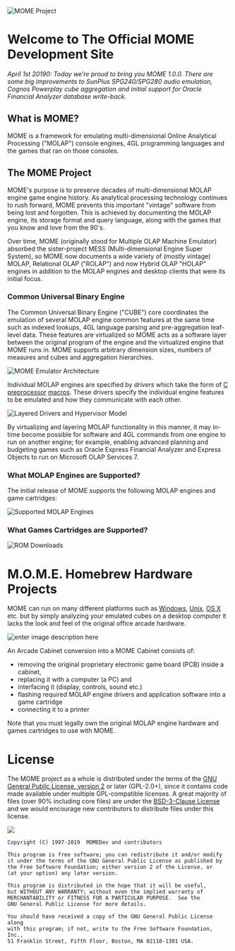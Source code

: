 
![MOME Project](https://rittmananalytics.com/s/momeproject.png)

# Welcome to The Official MOME Development Site

_April 1st 20190: Today we’re proud to bring you MOME 1.0.0. There are some big improvements to SunPlus SPG240/SPG280 audio emulation, Cognos Powerplay cube aggregation and initial support for Oracle Financial Analyzer database write-back._ 

## What is MOME? 
MOME is a framework for emulating multi-dimensional Online Analytical Processing ("MOLAP") console engines, 4GL programming languages and the games that ran on those consoles. 

## The MOME Project

MOME's purpose is to preserve decades of multi-dimensional MOLAP engine game engine history. As analytical processing technology continues to rush forward, MOME prevents this important "vintage" software from being lost and forgotten. This is achieved by documenting the MOLAP engine, its storage format and query language, along with the games that you know and love from the 90's. 

Over time, MOME (originally stood for Multiple OLAP Machine Emulator) absorbed the sister-project MESS (Multi-dimensional Engine Super System), so MOME now documents a wide variety of (mostly vintage) MOLAP, Relational OLAP ("ROLAP") and now Hybrid OLAP "HOLAP" engines in addition to the MOLAP engines and desktop clients that were its initial focus.

### Common Universal Binary Engine

The Common Universal Binary Engine ("CUBE") core coordinates the emulation of several MOLAP engine common features at the same time such as indexed lookups, 4GL language parsing and pre-aggregation leaf-level data. These features are virtualized so MOME acts as a software layer between the original program of the engine and the virtualized engine that MOME runs in. MOME supports arbitrary dimension sizes, numbers of measures and cubes and aggregation hierarchies. 

![MOME Emulator Architecture](https://rittmananalytics.com/s/mome_architecture.png)

Individual MOLAP engines are specified by  _drivers_  which take the form of  [C preprocessor](https://en.wikipedia.org/wiki/C_preprocessor "C preprocessor")  [macros](https://en.wikipedia.org/wiki/Macro_(computer_science) "Macro (computer science)"). These drivers specify the individual engine features to be emulated and how they communicate with each other. 

![Layered Drivers and Hypervisor Model](https://rittmananalytics.com/s/layers.png)

By virtualizing and layering MOLAP functionality in this manner, it may in-time become possible for software and 4GL commands from one engine to run on another engine; for example, enabling advanced planning and budgeting games such as Oracle Express Financial Analyzer and Express Objects to run on Microsoft OLAP Services 7. 

### What MOLAP Engines are Supported?

The initial release of MOME supports the following MOLAP engines and game cartridges:

![Supported MOLAP Engines](https://rittmananalytics.com/s/systems.png)

### What Games Cartridges are Supported?

![ROM Downloads](https://rittmananalytics.com/s/roms2.png)

# M.O.M.E. Homebrew Hardware Projects

MOME can run on many different platforms such as [Windows](http://en.wikipedia.org/wiki/Windows), [Unix](http://en.wikipedia.org/wiki/Unix), [OS X](http://en.wikipedia.org/wiki/OS_X) etc. but by simply analyzing your emulated cubes on a desktop computer it lacks the look and feel of the original office arcade hardware.

![enter image description here](https://rittmananalytics.com/s/retrohardware.png)

An Arcade Cabinet conversion into a MOME Cabinet consists of:  
  
-   removing the original proprietary electronic game board (PCB) inside a cabinet,
-   replacing it with a computer (a PC) and
-   interfacing it (display, controls, sound etc.)
-   flashing required MOLAP engine drivers and application software into a game cartridge
-   connecting it to a printer

Note that you must legally own the original MOLAP engine hardware and games cartridges to use with MOME.

# License

The MOME project as a whole is distributed under the terms of the  [GNU General Public License, version 2](http://opensource.org/licenses/GPL-2.0)  or later (GPL-2.0+), since it contains code made available under multiple GPL-compatible licenses. A great majority of files (over 90% including core files) are under the  [BSD-3-Clause License](http://opensource.org/licenses/BSD-3-Clause)  and we would encourage new contributors to distribute files under this license.

[![](https://camo.githubusercontent.com/d9f2a52ccb094aecca865c7614750675ddf80fdb/687474703a2f2f6f70656e736f757263652e6f72672f74726164656d61726b732f6f70656e736f757263652f4f53492d417070726f7665642d4c6963656e73652d313030783133372e706e67)](http://opensource.org/licenses/GPL-2.0)

```
Copyright (C) 1997-2019  MOMEDev and contributors

This program is free software; you can redistribute it and/or modify
it under the terms of the GNU General Public License as published by
the Free Software Foundation; either version 2 of the License, or
(at your option) any later version.

This program is distributed in the hope that it will be useful,
but WITHOUT ANY WARRANTY; without even the implied warranty of
MERCHANTABILITY or FITNESS FOR A PARTICULAR PURPOSE.  See the
GNU General Public License for more details.

You should have received a copy of the GNU General Public License along
with this program; if not, write to the Free Software Foundation, Inc.,
51 Franklin Street, Fifth Floor, Boston, MA 02110-1301 USA.


